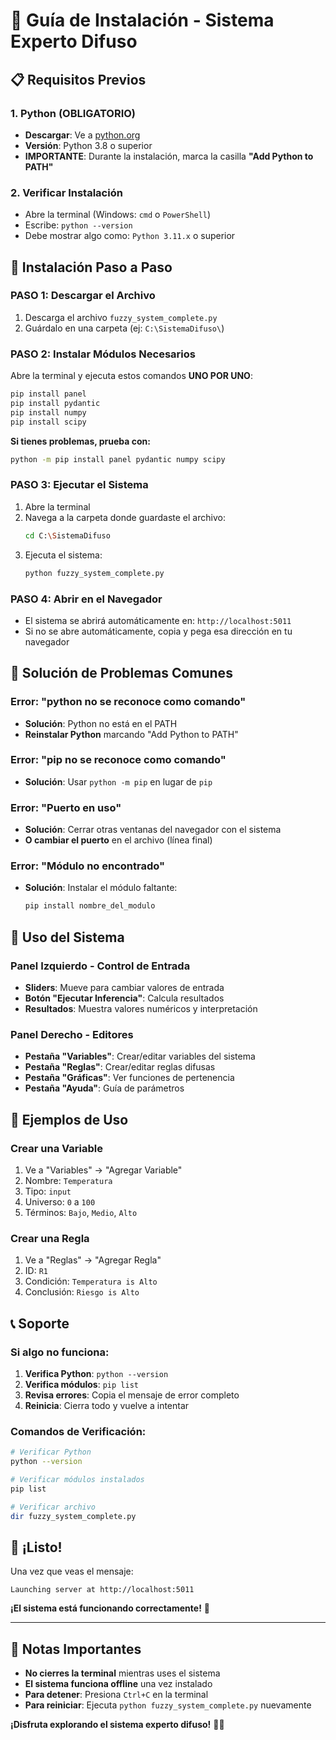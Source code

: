 # 🧠 Guía de Instalación - Sistema Experto Difuso

## 📋 Requisitos Previos

### 1. **Python (OBLIGATORIO)**
- **Descargar**: Ve a [python.org](https://www.python.org/downloads/)
- **Versión**: Python 3.8 o superior
- **IMPORTANTE**: Durante la instalación, marca la casilla **"Add Python to PATH"**

### 2. **Verificar Instalación**
- Abre la terminal (Windows: `cmd` o `PowerShell`)
- Escribe: `python --version`
- Debe mostrar algo como: `Python 3.11.x` o superior

## 🚀 Instalación Paso a Paso

### **PASO 1: Descargar el Archivo**
1. Descarga el archivo `fuzzy_system_complete.py`
2. Guárdalo en una carpeta (ej: `C:\SistemaDifuso\`)

### **PASO 2: Instalar Módulos Necesarios**
Abre la terminal y ejecuta estos comandos **UNO POR UNO**:

```bash
pip install panel
pip install pydantic
pip install numpy
pip install scipy
```

**Si tienes problemas, prueba con:**
```bash
python -m pip install panel pydantic numpy scipy
```

### **PASO 3: Ejecutar el Sistema**
1. Abre la terminal
2. Navega a la carpeta donde guardaste el archivo:
   ```bash
   cd C:\SistemaDifuso
   ```
3. Ejecuta el sistema:
   ```bash
   python fuzzy_system_complete.py
   ```

### **PASO 4: Abrir en el Navegador**
- El sistema se abrirá automáticamente en: `http://localhost:5011`
- Si no se abre automáticamente, copia y pega esa dirección en tu navegador

## 🔧 Solución de Problemas Comunes

### **Error: "python no se reconoce como comando"**
- **Solución**: Python no está en el PATH
- **Reinstalar Python** marcando "Add Python to PATH"

### **Error: "pip no se reconoce como comando"**
- **Solución**: Usar `python -m pip` en lugar de `pip`

### **Error: "Puerto en uso"**
- **Solución**: Cerrar otras ventanas del navegador con el sistema
- **O cambiar el puerto** en el archivo (línea final)

### **Error: "Módulo no encontrado"**
- **Solución**: Instalar el módulo faltante:
  ```bash
  pip install nombre_del_modulo
  ```

## 📱 Uso del Sistema

### **Panel Izquierdo - Control de Entrada**
- **Sliders**: Mueve para cambiar valores de entrada
- **Botón "Ejecutar Inferencia"**: Calcula resultados
- **Resultados**: Muestra valores numéricos y interpretación

### **Panel Derecho - Editores**
- **Pestaña "Variables"**: Crear/editar variables del sistema
- **Pestaña "Reglas"**: Crear/editar reglas difusas
- **Pestaña "Gráficas"**: Ver funciones de pertenencia
- **Pestaña "Ayuda"**: Guía de parámetros

## 🎯 Ejemplos de Uso

### **Crear una Variable**
1. Ve a "Variables" → "Agregar Variable"
2. Nombre: `Temperatura`
3. Tipo: `input`
4. Universo: `0` a `100`
5. Términos: `Bajo`, `Medio`, `Alto`

### **Crear una Regla**
1. Ve a "Reglas" → "Agregar Regla"
2. ID: `R1`
3. Condición: `Temperatura is Alto`
4. Conclusión: `Riesgo is Alto`

## 📞 Soporte

### **Si algo no funciona:**
1. **Verifica Python**: `python --version`
2. **Verifica módulos**: `pip list`
3. **Revisa errores**: Copia el mensaje de error completo
4. **Reinicia**: Cierra todo y vuelve a intentar

### **Comandos de Verificación:**
```bash
# Verificar Python
python --version

# Verificar módulos instalados
pip list

# Verificar archivo
dir fuzzy_system_complete.py
```

## 🎉 ¡Listo!

Una vez que veas el mensaje:
```
Launching server at http://localhost:5011
```

**¡El sistema está funcionando correctamente!** 🚀

---

## 📝 Notas Importantes

- **No cierres la terminal** mientras uses el sistema
- **El sistema funciona offline** una vez instalado
- **Para detener**: Presiona `Ctrl+C` en la terminal
- **Para reiniciar**: Ejecuta `python fuzzy_system_complete.py` nuevamente

**¡Disfruta explorando el sistema experto difuso!** 🧠✨

